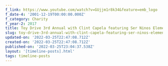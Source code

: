 ```yaml
---
f_link: https://www.youtube.com/watch?v=GUjjm1r8k34&feature=emb_logo
f_date-4: '2001-12-19T00:00:00.000Z'
f_category: Charity
f_year-2: 2017
title: Toy Drive 3rd Annual with Clint Capela featuring Ser Ninos Elementary
slug: toy-drive-3rd-annual-with-clint-capela-featuring-ser-ninos-elementary
updated-on: '2022-03-25T22:47:08.712Z'
created-on: '2022-03-25T22:47:08.712Z'
published-on: '2022-03-25T23:04:37.538Z'
layout: '[timeline-posts].html'
tags: timeline-posts
---
```



